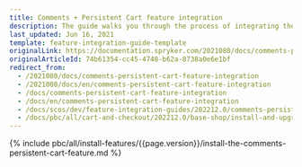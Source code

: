 ```yaml
---
title: Comments + Persistent Cart feature integration
description: The guide walks you through the process of integrating the Comments + Persistent Cart feature into the project.
last_updated: Jun 16, 2021
template: feature-integration-guide-template
originalLink: https://documentation.spryker.com/2021080/docs/comments-persistent-cart-feature-integration
originalArticleId: 74b61354-cc45-4748-b62a-8738a0e6e1bf
redirect_from:
  - /2021080/docs/comments-persistent-cart-feature-integration
  - /2021080/docs/en/comments-persistent-cart-feature-integration
  - /docs/comments-persistent-cart-feature-integration
  - /docs/en/comments-persistent-cart-feature-integration
  - /docs/scos/dev/feature-integration-guides/202212.0/comments-persistent-cart-feature-integration.html
  - /docs/pbc/all/cart-and-checkout/202212.0/base-shop/install-and-upgrade/install-features/install-the-comments-persistent-cart-feature.html
---
```


{% include pbc/all/install-features/{{page.version}}/install-the-comments-persistent-cart-feature.md %} <!-- To edit, see /_includes/pbc/all/install-features/202212.0/install-the-comments-persistent-cart-feature.md -->
